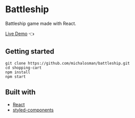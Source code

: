 # Battleship

Battleship game made with React.

[Live Demo](https://michalosman.github.io/battleship/) :point_left:

## Getting started

```
git clone https://github.com/michalosman/battleship.git
cd shopping-cart
npm install
npm start
```

## Built with

- [React](https://reactjs.org/)
- [styled-components](https://styled-components.com/)
